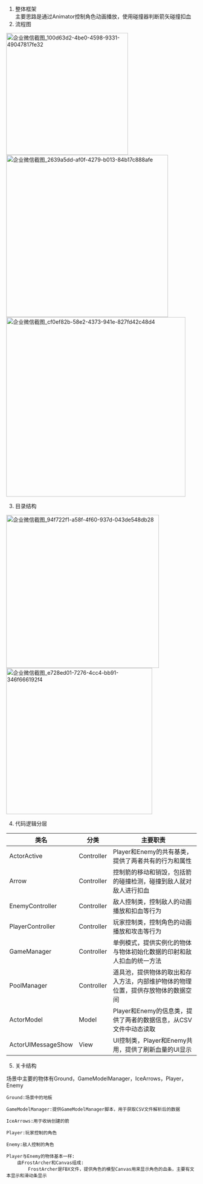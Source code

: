1. 整体框架<br>
主要思路是通过Animator控制角色动画播放，使用碰撞器判断箭矢碰撞扣血<br>
2. 流程图<br>
<img width="322" alt="企业微信截图_100d63d2-4be0-4598-9331-49047817fe32" src="https://user-images.githubusercontent.com/93114635/140698842-91fd3991-ea17-4b66-95f7-a81473738c82.png">

<img width="428" alt="企业微信截图_2639a5dd-af0f-4279-b013-84b17c888afe" src="https://user-images.githubusercontent.com/93114635/140698883-86330e75-17e5-4772-914e-96bcb3974e66.png">

<img width="474" alt="企业微信截图_cf0ef82b-58e2-4373-941e-827fd42c48d4" src="https://user-images.githubusercontent.com/93114635/140698930-edb86681-c16d-4f4e-99a6-713143652f14.png">

3. 目录结构<br>

<img width="404" alt="企业微信截图_94f722f1-a58f-4f60-937d-043de548db28" src="https://user-images.githubusercontent.com/93114635/140709190-0183f256-d753-4089-83ce-d203d5a1e258.png">

<img width="386" alt="企业微信截图_e728ed01-7276-4cc4-bb91-346f666192f4" src="https://user-images.githubusercontent.com/93114635/140709201-04496804-c373-4afc-a7e0-81c201164a50.png">

4. 代码逻辑分层

| 类名 |  分类 | 主要职责|
|-----|-------|-------|
| ActorActive |  Controller | Player和Enemy的共有基类，提供了两者共有的行为和属性|
| Arrow |  Controller | 控制箭的移动和销毁，包括箭的碰撞检测，碰撞到敌人就对敌人进行扣血|
| EnemyController |  Controller | 敌人控制类，控制敌人的动画播放和扣血等行为|
| PlayerController |  Controller | 玩家控制类，控制角色的动画播放和攻击等行为|
| GameManager |  Controller | 单例模式，提供实例化的物体与物体初始化数据的印射和敌人扣血的统一方法|
| PoolManager |  Controller | 道具池，提供物体的取出和存入方法，内部维护物体的物理位置，提供存放物体的数据空间 |
| ActorModel |  Model | Player和Enemy的信息类，提供了两者的数据信息，从CSV文件中动态读取|
| ActorUIMessageShow |  View | UI控制类，Player和Enemy共用，提供了刷新血量的UI显示|

5. 关卡结构

场景中主要的物体有Ground，GameModelManager，IceArrows，Player，Enemy

    Ground:场景中的地板
    
    GameModelManager:提供GameModelManager脚本，用于获取CSV文件解析后的数据

    IceArrows:用于收纳创建的箭
    
    Player:玩家控制的角色
    
    Enemy:敌人控制的角色
    
    Player与Enemy的物体基本一样:
        由FrostArcher和Canvas组成: 
            FrostArcher是FBX文件，提供角色的模型Canvas用来显示角色的血条，主要有文本显示和滑动条显示
